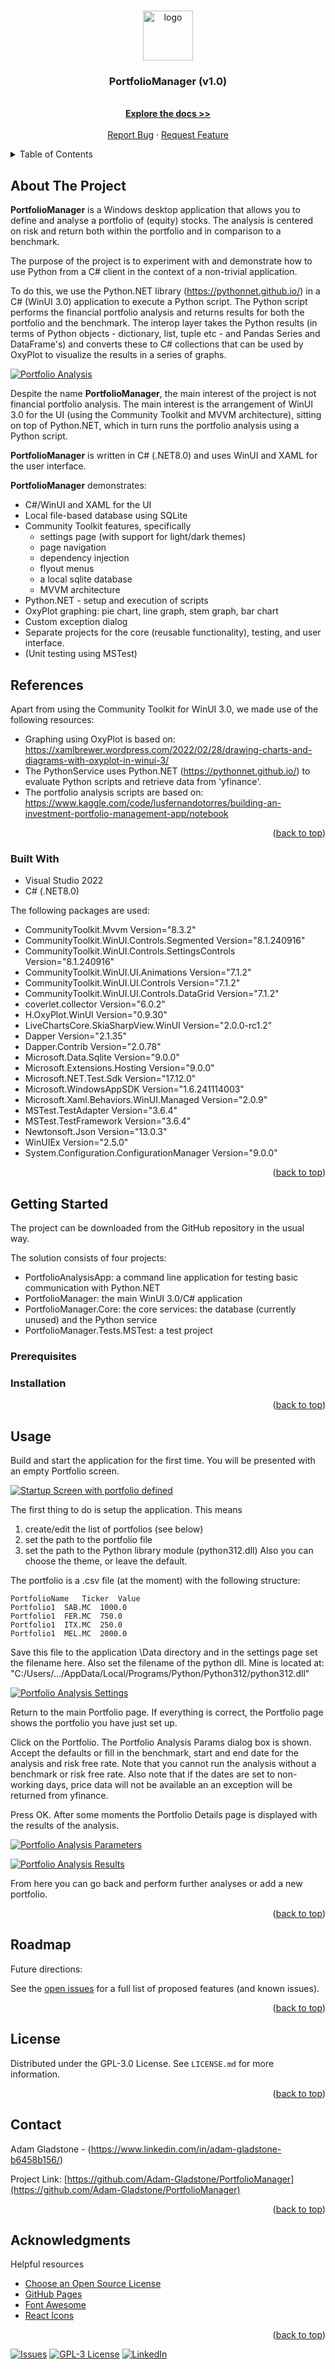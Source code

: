 <a name="readme-top"></a>

<!-- PROJECT LOGO -->
<br />
<div align="center">
  <a href="https://github.com/Adam-Gladstone/PortfolioManager">
    <img src="PortfolioManager/Assets/WindowIcon.ico" alt="logo" width="80" height="80">
  </a>

  <h3 align="center">PortfolioManager (v1.0)</h3>

  <p align="center">
    <br />
    <a href="https://github.com/Adam-Gladstone/PortfolioManager"><strong>Explore the docs >></strong></a>
    <br />
    <br />
    <a href="https://github.com/Adam-Gladstone/PortfolioManager/issues">Report Bug</a>
    ·
    <a href="https://github.com/Adam-Gladstone/PortfolioManager/issues">Request Feature</a>
  </p>
</div>

<!-- TABLE OF CONTENTS -->
<details>
  <summary>Table of Contents</summary>
  <ol>
    <li>
      <a href="#about-the-project">About The Project</a>
      <ul>
        <li><a href="#built-with">Built With</a></li>
      </ul>
    </li>
    <li>
      <a href="#getting-started">Getting Started</a>
      <ul>
        <li><a href="#prerequisites">Prerequisites</a></li>
        <li><a href="#installation">Installation</a></li>
      </ul>
    </li>
    <li><a href="#usage">Usage</a></li>
    <li><a href="#roadmap">Roadmap</a></li>
    <li><a href="#license">License</a></li>
    <li><a href="#contact">Contact</a></li>
    <li><a href="#acknowledgments">Acknowledgments</a></li>
  </ol>
</details>

<!-- ABOUT THE PROJECT -->
## About The Project
__PortfolioManager__ is a Windows desktop application that allows you to define and analyse a portfolio of (equity) stocks. The analysis is centered on risk and return both within the portfolio and in comparison to a benchmark.

The purpose of the project is to experiment with and demonstrate how to use Python from a C# client in the context of a non-trivial application. 

To do this, we use the Python.NET library (https://pythonnet.github.io/) in a C# (WinUI 3.0) application to execute a Python script. The Python script performs the financial portfolio analysis and returns results for both the portfolio and the benchmark. The interop layer takes the Python results (in terms of Python objects - dictionary, list, tuple etc - and Pandas Series and DataFrame's) and converts these to C# collections that can be used by OxyPlot to visualize the results in a series of graphs.

<a href="https://github.com/Adam-Gladstone/PortfolioManager">
  <img src="Images/PortfolioAnalysisResults.png" alt="Portfolio Analysis">
</a>

Despite the name __PortfolioManager__, the main interest of the project is not financial portfolio analysis. The main interest is the arrangement of WinUI 3.0 for the UI (using the Community Toolkit and MVVM architecture), sitting on top of Python.NET, which in turn runs the portfolio analysis using a Python script.

__PortfolioManager__ is written in C# (.NET8.0) and uses WinUI and XAML for the user interface.

__PortfolioManager__ demonstrates:
- C#/WinUI and XAML for the UI
- Local file-based database using SQLite
- Community Toolkit features, specifically
    - settings page (with support for light/dark themes)
	- page navigation
	- dependency injection
	- flyout menus
	- a local sqlite database
	- MVVM architecture
- Python.NET - setup and execution of scripts
- OxyPlot graphing: pie chart, line graph, stem graph, bar chart
- Custom exception dialog
- Separate projects for the core (reusable functionality), testing, and user interface.
- (Unit testing using MSTest)

## References
Apart from using the Community Toolkit for WinUI 3.0, we made use of the following resources: 
* Graphing using OxyPlot is based on: https://xamlbrewer.wordpress.com/2022/02/28/drawing-charts-and-diagrams-with-oxyplot-in-winui-3/
* The PythonService uses Python.NET (https://pythonnet.github.io/) to evaluate Python scripts and retrieve data from 'yfinance'.
* The portfolio analysis scripts are based on: https://www.kaggle.com/code/lusfernandotorres/building-an-investment-portfolio-management-app/notebook

<p align="right">(<a href="#readme-top">back to top</a>)</p>

### Built With

* Visual Studio 2022
* C# (.NET8.0)

The following packages are used:
* CommunityToolkit.Mvvm Version="8.3.2"
* CommunityToolkit.WinUI.Controls.Segmented Version="8.1.240916"
* CommunityToolkit.WinUI.Controls.SettingsControls Version="8.1.240916"
* CommunityToolkit.WinUI.UI.Animations Version="7.1.2"
* CommunityToolkit.WinUI.UI.Controls Version="7.1.2"
* CommunityToolkit.WinUI.UI.Controls.DataGrid Version="7.1.2"
* coverlet.collector Version="6.0.2"
* H.OxyPlot.WinUI Version="0.9.30"
* LiveChartsCore.SkiaSharpView.WinUI Version="2.0.0-rc1.2"
* Dapper Version="2.1.35"
* Dapper.Contrib Version="2.0.78"
* Microsoft.Data.Sqlite Version="9.0.0"
* Microsoft.Extensions.Hosting Version="9.0.0"
* Microsoft.NET.Test.Sdk Version="17.12.0"
* Microsoft.WindowsAppSDK Version="1.6.241114003"
* Microsoft.Xaml.Behaviors.WinUI.Managed Version="2.0.9"
* MSTest.TestAdapter Version="3.6.4"
* MSTest.TestFramework Version="3.6.4"
* Newtonsoft.Json Version="13.0.3"
* WinUIEx Version="2.5.0"
* System.Configuration.ConfigurationManager Version="9.0.0"

<p align="right">(<a href="#readme-top">back to top</a>)</p>

<!-- GETTING STARTED -->
## Getting Started
The project can be downloaded from the GitHub repository in the usual way.

The solution consists of four projects:
- PortfolioAnalysisApp: a command line application for testing basic communication with Python.NET
- PortfolioManager: the main WinUI 3.0/C# application
- PortfolioManager.Core: the core services: the database (currently unused) and the Python service
- PortfolioManager.Tests.MSTest: a test project

### Prerequisites

### Installation

<p align="right">(<a href="#readme-top">back to top</a>)</p>

<!-- USAGE EXAMPLES -->
## Usage
Build and start the application for the first time. You will be presented with an empty Portfolio screen. 

<a href="https://github.com/Adam-Gladstone/PortfolioManager">
  <img src="Images/EmptyPortfolioScreen.png" alt="Startup Screen with portfolio defined">
</a>

The first thing to do is setup the application. This means 
1) create/edit the list of portfolios (see below)
2) set the path to the portfolio file
3) set the path to the Python library module (python312.dll)
Also you can choose the theme, or leave the default.

The portfolio is a .csv file (at the moment) with the following structure:

```
PortfolioName	Ticker	Value
Portfolio1	SAB.MC	1000.0
Portfolio1	FER.MC	750.0
Portfolio1	ITX.MC	250.0
Portfolio1	MEL.MC	2000.0
```

Save this file to the application \Data directory and in the settings page set the filename here.
Also set the filename of the python dll. Mine is located at: "C:/Users/.../AppData/Local/Programs/Python/Python312/python312.dll"

<a href="https://github.com/Adam-Gladstone/PortfolioManager">
  <img src="Images/PortfolioAnalysisSettings.png" alt="Portfolio Analysis Settings">
</a>
<p></p>
Return to the main Portfolio page. If everything is correct, the Portfolio page shows the portfolio you have just set up.

Click on the Portfolio. The Portfolio Analysis Params dialog box is shown. Accept the defaults or fill in the benchmark, start and end date for the analysis and risk free rate. Note that you cannot run the analysis without a benchmark or risk free rate. Also note that if the dates are set to non-working days, price data will not be available an an exception will be returned from yfinance.

Press OK. After some moments the Portfolio Details page is displayed with the results of the analysis.
<p></p>
<a href="https://github.com/Adam-Gladstone/PortfolioManager">
  <img src="Images/PortfolioAnalysisParams.png" alt="Portfolio Analysis Parameters">
</a>
<p></p>
<a href="https://github.com/Adam-Gladstone/PortfolioManager">
  <img src="Images/PortfolioAnalysisResults.png" alt="Portfolio Analysis Results">
</a>
<p></p>

From here you can go back and perform further analyses or add a new portfolio.

<p align="right">(<a href="#readme-top">back to top</a>)</p>

<!-- ROADMAP -->
## Roadmap

Future directions:

See the [open issues](https://github.com/Adam-Gladstone/PortfolioManager/issues) for a full list of proposed features (and known issues).

<p align="right">(<a href="#readme-top">back to top</a>)</p>

<!-- LICENSE -->
## License

Distributed under the GPL-3.0 License. See `LICENSE.md` for more information.

<p align="right">(<a href="#readme-top">back to top</a>)</p>

<!-- CONTACT -->
## Contact

Adam Gladstone - (https://www.linkedin.com/in/adam-gladstone-b6458b156/)

Project Link: [https://github.com/Adam-Gladstone/PortfolioManager](https://github.com/Adam-Gladstone/PortfolioManager)

<p align="right">(<a href="#readme-top">back to top</a>)</p>

<!-- ACKNOWLEDGMENTS -->
## Acknowledgments

Helpful resources

* [Choose an Open Source License](https://choosealicense.com)
* [GitHub Pages](https://pages.github.com)
* [Font Awesome](https://fontawesome.com)
* [React Icons](https://react-icons.github.io/react-icons/search)

<p align="right">(<a href="#readme-top">back to top</a>)</p>

<!-- PROJECT SHIELDS -->

[![Issues][issues-shield]][issues-url]
[![GPL-3 License][license-shield]][license-url]
[![LinkedIn][linkedin-shield]][linkedin-url]

<!-- MARKDOWN LINKS & IMAGES -->
<!-- https://www.markdownguide.org/basic-syntax/#reference-style-links -->

[issues-shield]: https://img.shields.io/github/issues/Adam-Gladstone/PortfolioManager.svg?style=for-the-badge
[issues-url]: https://github.com/Adam-Gladstone/PortfolioManager/issues

[license-shield]: https://img.shields.io/github/license/Adam-Gladstone/PortfolioManager.svg?style=for-the-badge
[license-url]: https://github.com/Adam-Gladstone/PortfolioManager/LICENSE.md

[linkedin-shield]: https://img.shields.io/badge/-LinkedIn-black.svg?style=for-the-badge&logo=linkedin&colorB=555
[linkedin-url]: https://www.linkedin.com/in/adam-gladstone-b6458b156/
                      
<a name="readme-top"></a>
